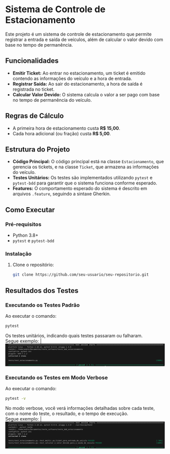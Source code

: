 # Sistema de Controle de Estacionamento

Este projeto é um sistema de controle de estacionamento que permite registrar a entrada e saída de veículos, além de calcular o valor devido com base no tempo de permanência.

## Funcionalidades

- **Emitir Ticket:** Ao entrar no estacionamento, um ticket é emitido contendo as informações do veículo e a hora de entrada.
- **Registrar Saída:** Ao sair do estacionamento, a hora de saída é registrada no ticket.
- **Calcular Valor Devido:** O sistema calcula o valor a ser pago com base no tempo de permanência do veículo.

## Regras de Cálculo

- A primeira hora de estacionamento custa **R$ 15,00**.
- Cada hora adicional (ou fração) custa **R$ 5,00**.

## Estrutura do Projeto

- **Código Principal:** O código principal está na classe `Estacionamento`, que gerencia os tickets, e na classe `Ticket`, que armazena as informações do veículo.
- **Testes Unitários:** Os testes são implementados utilizando `pytest` e `pytest-bdd` para garantir que o sistema funciona conforme esperado.
- **Features:** O comportamento esperado do sistema é descrito em arquivos `.feature`, seguindo a sintaxe Gherkin.

## Como Executar

### Pré-requisitos

- Python 3.8+
- `pytest` e `pytest-bdd`

### Instalação

1. Clone o repositório:
   ```bash
   git clone https://github.com/seu-usuario/seu-repositorio.git
   ```  
## Resultados dos Testes

### Executando os Testes Padrão

Ao executar o comando:

```bash
pytest
```
Os testes unitários, indicando quais testes passaram ou falharam.  
Segue exemplo:
|![](./gifs/padrao.png)
### Executando os Testes em Modo Verbose

Ao executar o comando:

```bash
pytest -v
```
No modo verbose, você verá informações detalhadas sobre cada teste, com o nome do teste, o resultado, e o tempo de execução.  
Segue exemplo:
|![](./gifs/verbose.png)
